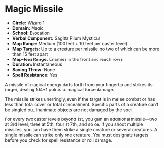 # Magic Missile

- **Circle:** Wizard 1
- **Domain:** Magic
- **School:** Evocation
- **Verbal Component:** Sagitta Pilum Mysticus
- **Map Range:** Medium (100 feet + 10 feet per caster level)
- **Map Targets:** Up to a creature per missile, no two of which can be more than 15 feet apart
- **Map-less Range:** Enemies in the front and reach rows
- **Duration:** Instantaneous
- **Saving Throw:** None
- **Spell Resistance:** Yes

A missile of magical energy darts forth from your fingertip and strikes its target, dealing 1d4+1 points of magical force damage.

The missile strikes unerringly, even if the target is in melee combat or has less than total cover or total concealment. Specific parts of a creature can’t be singled out. Inanimate objects are not damaged by the spell.

For every two caster levels beyond 1st, you gain an additional missile—two at 3rd level, three at 5th, four at 7th, and so on. If you shoot multiple missiles, you can have them strike a single creature or several creatures. A single missile can strike only one creature. You must designate targets before you check for spell resistance or roll damage.
